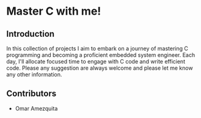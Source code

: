 # Master C with me!

## Introduction

In this collection of projects I aim to embark on a journey of mastering C programming and becoming a proficient embedded system engineer. Each day, I'll allocate focused time to engage with C code and write efficient code. Please any suggestion are always welcome and please let me know any other information.

## Contributors

* Omar Amezquita

